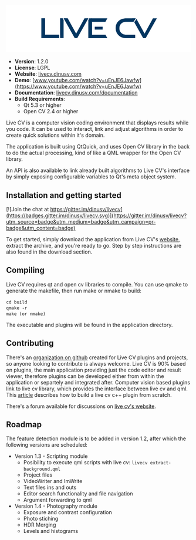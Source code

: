 ![Live CV](/doc/src/images/logo-dark.png)

 * **Version**: 1.2.0
 * **License**: LGPL
 * **Website**: [livecv.dinusv.com](http://livecv.dinusv.com)
 * **Demo**: [www.youtube.com/watch?v=uEnJE6Jawfw](https://www.youtube.com/watch?v=uEnJE6Jawfw)
 * **Documentation**: [livecv.dinusv.com/documentation](http://livecv.dinusv.com/documentation)
 * **Build Requirements**:
   * Qt 5.3 or higher
   * Open CV 2.4 or higher

Live CV is a computer vision coding environment that displays results while you code. It can be used to interact, link and adjust algorithms 
in order to create quick solutions within it's domain. 

The application is built using QtQuick, and uses Open CV library in the back to do the actual processing, kind of like a QML wrapper for the 
Open CV library. 

An API is also available to link already built algorithms to Live CV's interface by simply exposing configurable variables to Qt's meta object system.

## Installation and getting started

[![Join the chat at https://gitter.im/dinusv/livecv](https://badges.gitter.im/dinusv/livecv.svg)](https://gitter.im/dinusv/livecv?utm_source=badge&utm_medium=badge&utm_campaign=pr-badge&utm_content=badge)

To get started, simply download the application from Live CV's [website](http://livecv.dinusv.com/download.html), extract the archive, and you're ready 
to go. Step by step instructions are also found in the download section.

## Compiling

Live CV requires qt and open cv libraries to compile. You can use qmake to generate the makefile, then run make or nmake to build:

```
cd build
qmake -r
make (or nmake)
```

The executable and plugins will be found in the application directory.

## Contributing

There's an [organization on github](http://github.com/livecv) created for Live CV plugins and projects, so anyone looking to contribute is always welcome. 
Live CV is 90% based on plugins, the main application providing just the code editor and result viewer, therefore plugins can be developed either from within
the application or separtely and integrated after. Computer vision based plugins link to live cv library, which provides the interface between live cv and qml.
This [article](http://livecv.dinusv.com/documentation/api-configuration.html) describes how to build a live cv c++ plugin from scratch.

There's a forum available for discussions on [live cv's website](http://livecv.dinusv.com/forum).

## Roadmap

The feature detection module is to be added in version 1.2, after which the following versions are scheduled:

 * Version 1.3 - Scripting module
    * Posibility to execute qml scripts with live cv: ```livecv extract-background.qml```
    * Project files
    * VideoWriter and ImWrite
    * Text files ins and outs
    * Editor search functionality and file navigation
    * Argument forwarding to qml
 * Version 1.4 - Photography module
    * Exposure and contrast configuration
    * Photo stiching
    * HDR Merging
    * Levels and histograms

